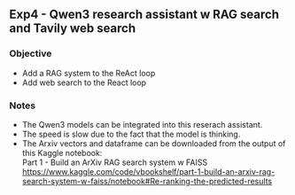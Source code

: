 ## Exp4 - Qwen3 research assistant w RAG search and Tavily web search 

### Objective
- Add a RAG system to the ReAct loop
- Add web search to the React loop


### Notes
- The Qwen3 models can be integrated into this reserach assistant.
- The speed is slow due to the fact that the model is thinking.
- The Arxiv vectors and dataframe can be downloaded from the output of this Kaggle notebook:<br>
Part 1 - Build an ArXiv RAG search system w FAISS<br>
https://www.kaggle.com/code/vbookshelf/part-1-build-an-arxiv-rag-search-system-w-faiss/notebook#Re-ranking-the-predicted-results
  
